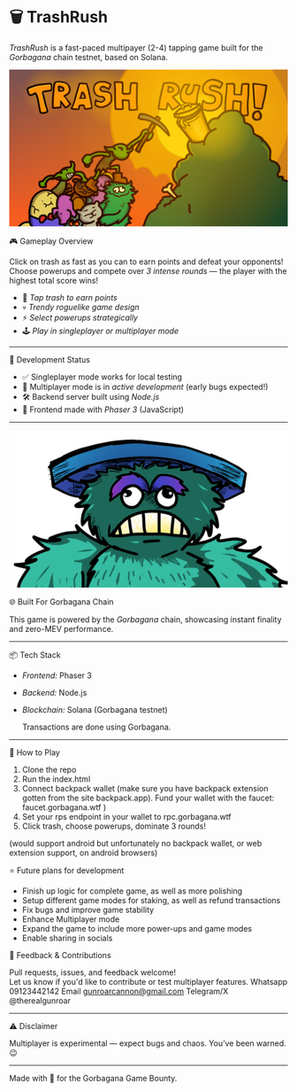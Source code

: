 
# 🗑️ TrashRush

*TrashRush* is a fast-paced multipayer (2-4) tapping game built for the *Gorbagana* chain testnet, based on Solana. 

<p align="center">
  <img src="title.png" alt="title" style="max-width: 100%; height: auto;" />
</p>

🎮 Gameplay Overview

Click on trash as fast as you can to earn points and defeat your opponents!  
Choose powerups and compete over *3 intense rounds* — the player with the highest total score wins!

- 🧹 *Tap trash to earn points*
- 💀 *Trendy roguelike game design*
- ⚡ *Select powerups strategically*
- 🕹️ *Play in singleplayer or multiplayer mode*

---

🧪 Development Status

- ✅ Singleplayer mode works for local testing
- 🧪 Multiplayer mode is in *active development* (early bugs expected!)
- 🛠️ Backend server built using *Node.js*
- 🎨 Frontend made with *Phaser 3* (JavaScript)

---

<p align="center">
  <img src="monster.png" alt="title" style="max-width: 100%; height: auto;" />
</p>

🌐 Built For Gorbagana Chain

This game is powered by the *Gorbagana* chain, showcasing instant finality and zero-MEV performance.

---

📦 Tech Stack

- *Frontend:* Phaser 3
- *Backend:* Node.js
- *Blockchain:* Solana (Gorbagana testnet)

  Transactions are done using Gorbagana.

---

🚀 How to Play

1. Clone the repo
2. Run the index.html
3. Connect backpack wallet (make sure you have backpack extension gotten from the site backpack.app). Fund your wallet with the faucet:  faucet.gorbagana.wtf )
5. Set your rps endpoint in your wallet to rpc.gorbagana.wtf
6. Click trash, choose powerups, dominate 3 rounds! 

(would support android but unfortunately no backpack wallet, or web extension support, on android browsers)

⭐ Future plans for development

- Finish up logic for complete game, as well as more polishing
- Setup different game modes for staking, as well as refund transactions
- Fix bugs and improve game stability
- Enhance Multiplayer mode 
- Expand the game to include more power-ups and game modes
- Enable sharing in socials


💬 Feedback & Contributions

Pull requests, issues, and feedback welcome!  
Let us know if you'd like to contribute or test multiplayer features.
Whatsapp 09123442142
Email gunroarcannon@gmail.com
Telegram/X @therealgunroar

---

⚠️ Disclaimer

Multiplayer is experimental — expect bugs and chaos. You’ve been warned. 😉

---

Made with 💚 for the Gorbagana Game Bounty.



